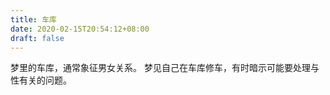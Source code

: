 ```yaml
---
title: 车库
date: 2020-02-15T20:54:12+08:00
draft: false
---
```


梦里的车库，通常象征男女关系。
梦见自己在车库修车，有时暗示可能要处理与性有关的问题。
